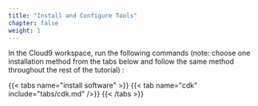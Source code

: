 ```yaml
---
title: "Install and Configure Tools"
chapter: false
weight: 1
---
```


In the Cloud9 workspace, run the following commands (note: choose one installation method from the tabs below and follow the same method throughout the rest of the tutorial) :

{{< tabs name="install software" >}}
{{< tab name="cdk" include="tabs/cdk.md" />}}
{{< /tabs >}}
